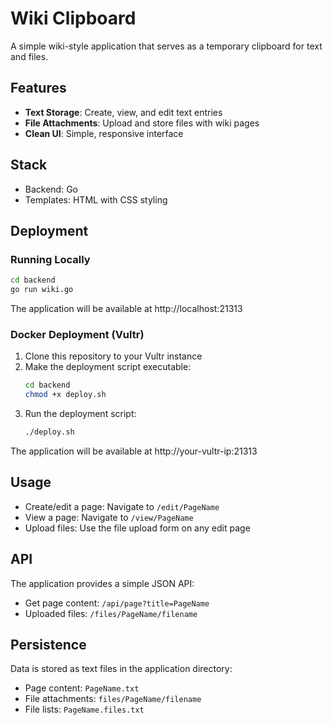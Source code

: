 # Wiki Clipboard

A simple wiki-style application that serves as a temporary clipboard for text and files.

## Features

- **Text Storage**: Create, view, and edit text entries
- **File Attachments**: Upload and store files with wiki pages
- **Clean UI**: Simple, responsive interface

## Stack

- Backend: Go
- Templates: HTML with CSS styling

## Deployment

### Running Locally

```bash
cd backend
go run wiki.go
```

The application will be available at http://localhost:21313

### Docker Deployment (Vultr)

1. Clone this repository to your Vultr instance
2. Make the deployment script executable:
   ```bash
   cd backend
   chmod +x deploy.sh
   ```
3. Run the deployment script:
   ```bash
   ./deploy.sh
   ```

The application will be available at http://your-vultr-ip:21313

## Usage

- Create/edit a page: Navigate to `/edit/PageName`
- View a page: Navigate to `/view/PageName`
- Upload files: Use the file upload form on any edit page

## API

The application provides a simple JSON API:

- Get page content: `/api/page?title=PageName`
- Uploaded files: `/files/PageName/filename`

## Persistence

Data is stored as text files in the application directory:
- Page content: `PageName.txt`
- File attachments: `files/PageName/filename`
- File lists: `PageName.files.txt`
